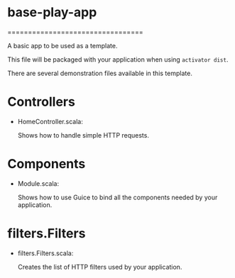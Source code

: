 # base-play-app 
=================================

A basic app to be used as a template.

This file will be packaged with your application when using `activator dist`.

There are several demonstration files available in this template.

Controllers
===========

- HomeController.scala:

  Shows how to handle simple HTTP requests.

Components
==========

- Module.scala:

  Shows how to use Guice to bind all the components needed by your application.

filters.Filters
=======

- filters.Filters.scala:

  Creates the list of HTTP filters used by your application.
